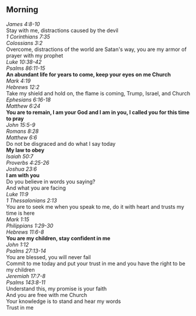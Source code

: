 ## Morning

_James 4:8-10_  
Stay with me, distractions caused by the devil  
_1 Corinthians 7:35_  
_Colossians 3:2_  
Overcome, distractions of the world are Satan's way, you are my armor of prayer with my prophet  
_Luke 10:38-42_  
_Psalms 86:11-15_  
**An abundant life for years to come, keep your eyes on me Church**  
_Mark 4:19_  
_Hebrews 12:2_  
Take my shield and hold on, the flame is coming, Trump, Israel, and Church  
_Ephesians 6:16-18_  
_Matthew 6:24_  
**You are to remain, I am your God and I am in you, I called you for this time to pray**  
_John 15:5-9_  
_Romans 8:28_  
_Matthew 6:6_  
Do not be disgraced and do what I say today  
**My law to obey**  
_Isaiah 50:7_  
_Proverbs 4:25-26_  
_Joshua 23:6_  
**I am with you**  
Do you believe in words you saying?  
And what you are facing  
_Luke 11:9_  
_1 Thessalonians 2:13_  
You are to seek me when you speak to me, do it with heart and trusts my time is here  
_Mark 1:15_  
_Philippians 1:29-30_  
_Hebrews 11:6-8_  
**You are my children, stay confident in me**  
_John 1:12_  
_Psalms 27:13-14_  
You are blessed, you will never fail  
Commit to me today and put your trust in me and you have the right to be my children  
_Jeremiah 17:7-8_  
_Psalms 143:8-11_  
Understand this, my promise is your faith  
And you are free with me Church  
Your knowledge is to stand and hear my words  
Trust in me  
